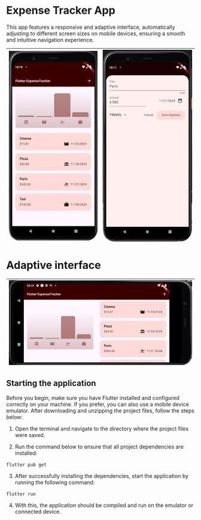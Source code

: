 # Expense Tracker App
This app features a responsive and adaptive interface, automatically adjusting to different screen sizes on mobile devices, ensuring a smooth and intuitive navigation experience.

| ![Imagem 1](home.png) | ![Imagem 2](add_expense.png) |
|---|---|

# Adaptive interface
| ![Imagem 3](home_h.png) |
|---|




## Starting the application
Before you begin, make sure you have Flutter installed and configured correctly on your machine. If you prefer, you can also use a mobile device emulator. After downloading and unzipping the project files, follow the steps below:

1. Open the terminal and navigate to the directory where the project files were saved.

2. Run the command below to ensure that all project dependencies are installed:

```
flutter pub get
```

3. After successfully installing the dependencies, start the application by running the following command:

```
flutter run
```

4. With this, the application should be compiled and run on the emulator or connected device.

